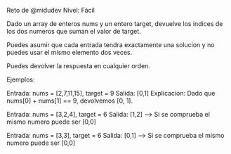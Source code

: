 Reto de @midudev
Nivel: Fácil

Dado un array de enteros nums y un entero target,
devuelve los indices de los dos numeros que suman el
valor de target.

Puedes asumir que cada entrada tendra exactamente una
solucion y no puedes usar el mismo elemento dos veces.

Puedes devolver la respuesta en cualquier orden.

Ejemplos:

Entrada: nums = [2,7,11,15], target = 9
Salida: [0,1]
Explicacion: Dado que nums[0] + nums[1] == 9,
devolvemos [0, 1].

Entrada: nums = [3,2,4], target = 6
Salida: [1,2] --> Si se comprueba el mismo numero puede ser [0,0]

Entrada: nums = [3,3], target = 6
Salida: [0,1] --> Si se comprueba el mismo numero puede ser [0,0]